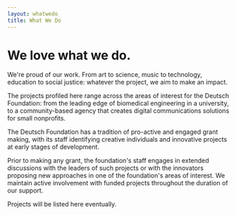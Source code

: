 ```yaml
---
layout: whatwedo
title: What We Do
---
```


# We love what we do.

We're proud of our work. From art to science, music to technology, education to social justice: whatever the project, we aim to make an impact.

The projects profiled here range across the areas of interest for the Deutsch Foundation: from the leading edge of biomedical engineering in a university, to a community-based agency that creates digital communications solutions for small nonprofits.

The Deutsch Foundation has a tradition of pro-active and engaged grant making, with its staff identifying creative individuals and innovative projects at early stages of development.

Prior to making any grant, the foundation's staff engages in extended discussions with the leaders of such projects or with the innovators proposing new approaches in one of the foundation's areas of interest.  We maintain active involvement with funded projects throughout the duration of our support.

Projects will be listed here eventually.

